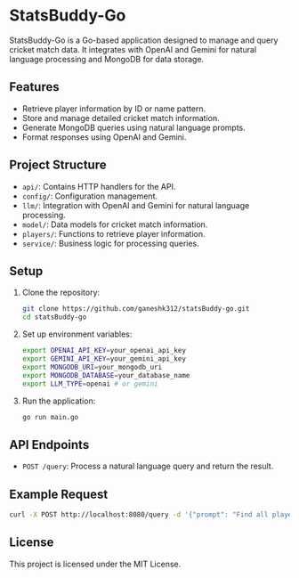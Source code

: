 # StatsBuddy-Go

StatsBuddy-Go is a Go-based application designed to manage and query cricket match data. It integrates with OpenAI and Gemini for natural language processing and MongoDB for data storage.

## Features

- Retrieve player information by ID or name pattern.
- Store and manage detailed cricket match information.
- Generate MongoDB queries using natural language prompts.
- Format responses using OpenAI and Gemini.

## Project Structure

- `api/`: Contains HTTP handlers for the API.
- `config/`: Configuration management.
- `llm/`: Integration with OpenAI and Gemini for natural language processing.
- `model/`: Data models for cricket match information.
- `players/`: Functions to retrieve player information.
- `service/`: Business logic for processing queries.

## Setup

1. Clone the repository:
    ```sh
    git clone https://github.com/ganeshk312/statsBuddy-go.git
    cd statsBuddy-go
    ```

2. Set up environment variables:
    ```sh
    export OPENAI_API_KEY=your_openai_api_key
    export GEMINI_API_KEY=your_gemini_api_key
    export MONGODB_URI=your_mongodb_uri
    export MONGODB_DATABASE=your_database_name
    export LLM_TYPE=openai # or gemini
    ```

3. Run the application:
    ```sh
    go run main.go
    ```

## API Endpoints

- `POST /query`: Process a natural language query and return the result.

## Example Request

```sh
curl -X POST http://localhost:8080/query -d '{"prompt": "Find all players with name pattern 'John'"}' -H "Content-Type: application/json"
```

## License

This project is licensed under the MIT License.
